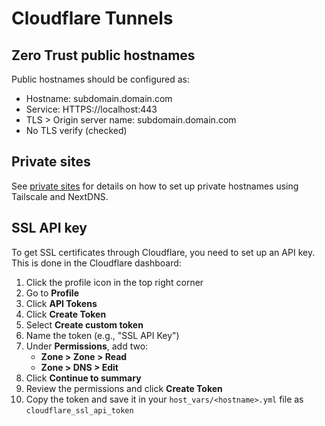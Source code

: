 # Cloudflare Tunnels

## Zero Trust public hostnames

Public hostnames should be configured as:

-   Hostname: subdomain.domain.com
-   Service: HTTPS://localhost:443
-   TLS > Origin server name: subdomain.domain.com
-   No TLS verify (checked)

## Private sites

See [private sites](docs/private.md) for details on how to set up private hostnames using Tailscale and NextDNS.

## SSL API key

To get SSL certificates through Cloudflare, you need to set up an API key. This is done in the Cloudflare dashboard:

1. Click the profile icon in the top right corner
2. Go to **Profile**
3. Click **API Tokens**
4. Click **Create Token**
5. Select **Create custom token**
6. Name the token (e.g., "SSL API Key")
7. Under **Permissions**, add two:
    - **Zone > Zone > Read**
    - **Zone > DNS > Edit**
8. Click **Continue to summary**
9. Review the permissions and click **Create Token**
10. Copy the token and save it in your `host_vars/<hostname>.yml` file as `cloudflare_ssl_api_token`
